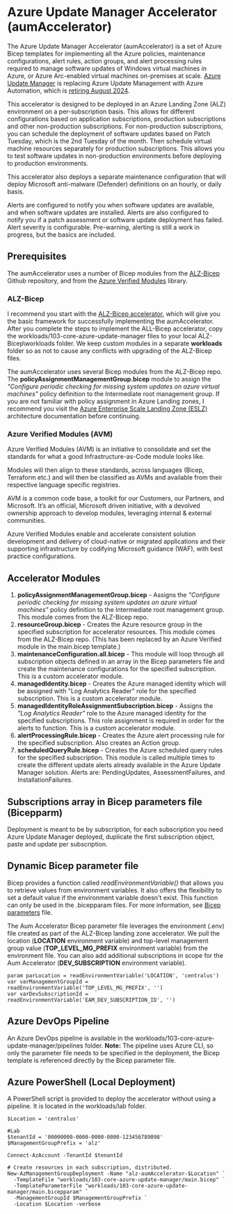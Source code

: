 # Azure Update Manager Accelerator (aumAccelerator)
The Azure Update Manager Accelerator (aumAccelerator) is a set of Azure Bicep templates for implementing all the Azure policies, maintenance configurations, alert rules, action groups, and alert processing rules required to manage software updates of Windows virtual machines in Azure, or Azure Arc-enabled virtual machines on-premises at scale. [Azure Update Manager](https://learn.microsoft.com/en-us/azure/update-manager/overview?tabs=azure-vms) is replacing Azure Update Management with Azure Automation, which is [retiring August 2024](https://azure.microsoft.com/en-us/updates/were-retiring-the-log-analytics-agent-in-azure-monitor-on-31-august-2024/).

This accelerator is designed to be deployed in an Azure Landing Zone (ALZ) environment on a per-subscription basis. This allows for different configurations based on application subscriptions, production subscriptions and other non-production subscriptions. For non-production subscriptions, you can schedule the deployment of software updates based on Patch Tuesday, which is the 2nd Tuesday of the month. Then schedule virtual machine resources separately for production subscriptions. This allows you to test software updates in non-production environments before deploying to production environments.

This accelerator also deploys a separate maintenance configuration that will deploy Microsoft anti-malware (Defender) definitions on an hourly, or daily basis.

Alerts are configured to notify you when software updates are available, and when software updates are installed. Alerts are also configured to notify you if a patch assessment or software update deployment has failed. Alert severity is configurable. Pre-warning, alerting is still a work in progress, but the basics are included.

## Prerequisites
The aumAccelerator uses a number of Bicep modules from the [ALZ-Bicep](https://github.com/Azure/ALZ-Bicep/) Github repository, and from the [Azure Verified Modules](https://azure.github.io/Azure-Verified-Modules/) library.

### ALZ-Bicep
I recommend you start with the [ALZ-Bicep accelerator](https://github.com/Azure/ALZ-Bicep/wiki/Accelerator), which will give you the basic framework for successfully implementing the aumAccelerator. After you complete the steps to implement the ALL-Bicep accelerator, copy the workloads/103-core-azure-update-manager files to your local ALZ-Bicep\workloads folder. We keep custom modules in a separate **workloads** folder so as not to cause any conflicts with upgrading of the ALZ-Bicep files.

The aumAccelerator uses several Bicep modules from the ALZ-Bicep repo. The **policyAssignmentManagementGroup.bicep** module to assign the *"Configure periodic checking for missing system updates on azure virtual machines"* policy definition to the Intermediate root management group. If you are not familiar with policy assignment in Azure Landing zones, I recommend you visit the [Azure Enterprise Scale Landing Zone (ESLZ)](https://github.com/Azure/Enterprise-Scale/wiki/ALZ-Policies) architecture documentation before continuing.

### Azure Verified Modules (AVM)
Azure Verified Modules (AVM) is an initiative to consolidate and set the standards for what a good Infrastructure-as-Code module looks like.

Modules will then align to these standards, across languages (Bicep, Terraform etc.) and will then be classified as AVMs and available from their respective language specific registries.

AVM is a common code base, a toolkit for our Customers, our Partners, and Microsoft. It’s an official, Microsoft driven initiative, with a devolved ownership approach to develop modules, leveraging internal & external communities.

Azure Verified Modules enable and accelerate consistent solution development and delivery of cloud-native or migrated applications and their supporting infrastructure by codifying Microsoft guidance (WAF), with best practice configurations.

## Accelerator Modules
1. **policyAssignmentManagementGroup.bicep** - Assigns the *"Configure periodic checking for missing system updates on azure virtual machines"* policy definition to the Intermediate root management group. This module comes from the ALZ-Bicep repo.
2. **resourceGroup.bicep** - Creates the Azure resource group in the specified subscription for accelerator resources. This module comes from the ALZ-Bicep repo. (This has been replaced by an Azure Verified module in the main.bicep template.)
3. **maintenanceConfiguration.all.bicep** - This module will loop through all subscription objects defined in an array in the Bicep parameters file and create the maintenance configurations for the specified subscription. This is a custom accelerator module.
4. **managedIdentity.bicep** - Creates the Azure managed identity which will be assigned with "Log Analytics Reader" role for the specified subscription. This is a custom accelerator module.
5. **managedIdentityRoleAssignmentSubscription.bicep** - Assigns the *"Log Analytics Reader"* role to the Azure managed identity for the specified subscriptions. This role assignment is required in order for the alerts to function. This is a custom accelerator module.
6. **alertProcessingRule.bicep** - Creates the Azure alert processing rule for the specified subscription. Also creates an Action group.
7. **scheduledQueryRule.bicep** - Creates the Azure scheduled query rules for the specified subscription. This module is called multiple times to create the different update alerts already available in the Azure Update Manager solution. Alerts are: PendingUpdates, AssessmentFailures, and InstallationFailures.

## Subscriptions array in Bicep parameters file (Bicepparm)
Deployment is meant to be by subscription, for each subscription you need Azure Update Manager deployed, duplicate the first subscription object, paste and update per subscription.

## Dynamic Bicep parameter file
Bicep provides a function called *readEnvironmentVariable()* that allows you to retrieve values from environment variables. It also offers the flexibility to set a default value if the environment variable doesn't exist. This function can only be used in the .bicepparam files. For more information, see [Bicep parameters](https://learn.microsoft.com/en-us/azure/azure-resource-manager/bicep/parameter-files?tabs=Bicep) file.

The Aum Accelerator Bicep parameter file leverages the environment (.env) file created as part of the ALZ-Bicep landing zone accelerator. We pull the location (**LOCATION** environment variable) and top-level management group value (**TOP_LEVEL_MG_PREFIX** environment variable) from the environment file. You can also add additional subscriptions in scope for the Aum Accelerator (**DEV_SUBSCRIPTION** environment variable).

```
param parLocation = readEnvironmentVariable('LOCATION', 'centralus')
var varManagementGroupId = readEnvironmentVariable('TOP_LEVEL_MG_PREFIX', '')
var varDevSubscriptionId = readEnvironmentVariable('EAM_DEV_SUBSCRIPTION_ID', '')

```

## Azure DevOps Pipeline
An Azure DevOps pipeline is available in the workloads/103-core-azure-update-manager/pipelines folder. **Note:** The pipeline uses Azure CLI, so only the parameter file needs to be specified in the deployment, the Bicep template is referenced directly by the Bicep parameter file.

## Azure PowerShell (Local Deployment)
A PowerShell script is provided to deploy the accelerator without using a pipeline. It is located in the workloads/lab folder. 

```
$Location = 'centralus'

#Lab
$tenantId = '00000000-0000-0000-0000-123456789098'
$ManagementGroupPrefix = 'alz'

Connect-AzAccount -TenantId $tenantId

# Create resources in each subscription, distributed.
New-AzManagementGroupDeployment -Name "alz-aumAccelerator-$Location" `
  -TemplateFile "workloads/103-core-azure-update-manager/main.bicep" `
  -TemplateParameterFile "workloads/103-core-azure-update-manager/main.bicepparam" `
  -ManagementGroupId $ManagementGroupPrefix `
  -Location $Location -verbose 

```
